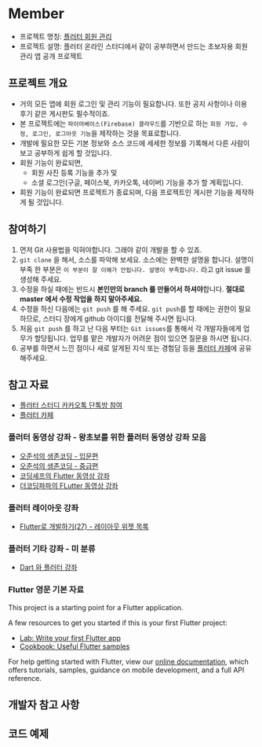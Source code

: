# Member

* 프로젝트 명칭: [플러터 회원 관리](https://github.com/thruthesky/member)
* 프로젝트 설명: 플러터 온라인 스터디에서 같이 공부하면서 만드는 초보자용 회원 관리 앱 공개 프로젝트



## 프로젝트 개요

* 거의 모든 앱에 회원 로그인 및 관리 기능이 필요합니다. 또한 공지 사항이나 이용 후기 같은 게시판도 필수적이죠.
* 본 프로젝트에는 `파이어베이스(Firebase) 클라우드`를 기반으로 하는 `회원 가입, 수정, 로그인, 로그아웃 기능`을 제작하는 것을 목표로합니다.
* 개발에 필요한 모든 기본 정보와 소스 코드에 세세한 정보를 기록해서 다른 사람이 보고 공부하게 쉽게 할 것입니다.
* 회원 기능이 완료되면,
  * 회원 사진 등록 기능을 추가 및
  * 소셜 로그인(구글, 페이스북, 카카오톡, 네이버) 기능을 추가 할 계획입니다.
* 회원 기능이 완료되면 프로젝트가 종료되며, 다음 프로젝트인 게시판 기능을 제작하게 될 것입니다.

## 참여하기

1. 먼저 Git 사용법을 익혀야합니다. 그래야 같이 개발을 할 수 있죠.
2. `git clone` 을 해서, 소스를 파악해 보세요. 소스에는 완벽한 설명을 합니다. 설명이 부족 한 부분은 `이 부분이 잘 이해가 안됩니다. 설명이 부족합니다.` 라고 git issue 를 생성해 주세요.
3. 수정을 하실 때에는 반드시 **본인만의 branch 를 만들어서 하셔야**합니다. **절대로 master 에서 수정 작업을 하지 말아주세요.**
4. 수정을 하신 다음에는 `git push` 를 해 주세요. `git push`를 할 때에는 권한이 필요하므로, 스터디 장에게 github 아이디를 전달해 주시면 됩니다.
5. 처음 `git push` 를 하고 난 다음 부터는 `Git issues`를 통해서 각 개발자들에게 업무가 할당됩니다. 업무를 맡은 개발자가 어려운 점이 있으면 질문을 하시면 됩니다.
6. 공부를 하면서 느낀 점이나 새로 알게된 지식 또는 경험담 등을 [플러터 카페](https://cafe.naver.com/ionic2)에 공유해주세요.

## 참고 자료

* [플러터 스터디 카카오톡 단톡방 참여](https://open.kakao.com/o/g20m41Mb)
* [플러터 카페](https://cafe.naver.com/ionic2)


### 플러터 동영상 강좌 - 왕초보를 위한 플러터 동영상 강좌 모음

* [오준석의 생존코딩 - 입문편](https://www.youtube.com/watch?v=lRbZsBvG9Ig&list=PLxTmPHxRH3VUueVvEnrP8qxHAP5x9XAPv)
* [오준석의 생존코딩 - 중급편](https://www.youtube.com/watch?v=ei8TX-uqP6E&list=PLxTmPHxRH3VWLY-eyQuV1C_IbIQlCXEhe)
* [코딩셰프의 Flutter 동영상 강좌](https://www.youtube.com/channel/UC_2ge45JCuJH1z6VYt4iCgQ)
* [더코딩파파의 FLutter 동영상 강좌](https://www.youtube.com/channel/UCUH2DSbsNUz2sW3kBNn4ibw)


### 플러터 레이아웃 강좌

* [Flutter로 개발하기(27) - 레이아웃 위젯 목록](https://bsscco.github.io/posts/flutter-layout-widgets/)

### 플러터 기타 강좌 - 미 분류

* [Dart 와 플러터 강좌](https://bsscco.github.io/posts/)

### Flutter 영문 기본 자료

This project is a starting point for a Flutter application.

A few resources to get you started if this is your first Flutter project:

- [Lab: Write your first Flutter app](https://flutter.dev/docs/get-started/codelab)
- [Cookbook: Useful Flutter samples](https://flutter.dev/docs/cookbook)

For help getting started with Flutter, view our
[online documentation](https://flutter.dev/docs), which offers tutorials,
samples, guidance on mobile development, and a full API reference.



## 개발자 참고 사항

## 코드 예제
